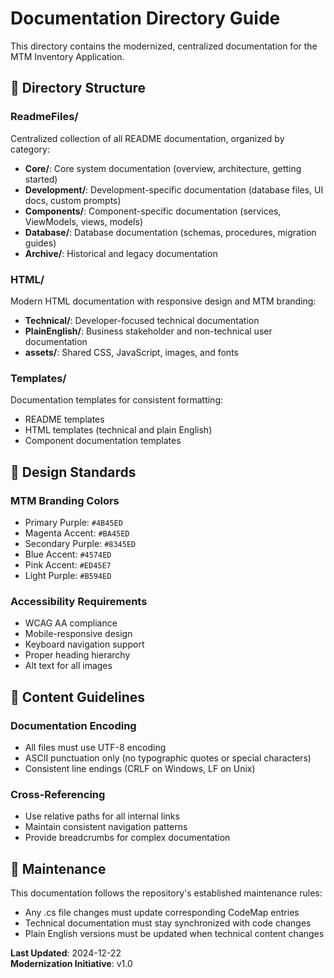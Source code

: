 # Documentation Directory Guide

This directory contains the modernized, centralized documentation for the MTM Inventory Application.

## 📁 Directory Structure

### ReadmeFiles/
Centralized collection of all README documentation, organized by category:

- **Core/**: Core system documentation (overview, architecture, getting started)
- **Development/**: Development-specific documentation (database files, UI docs, custom prompts)
- **Components/**: Component-specific documentation (services, ViewModels, views, models)
- **Database/**: Database documentation (schemas, procedures, migration guides)
- **Archive/**: Historical and legacy documentation

### HTML/
Modern HTML documentation with responsive design and MTM branding:

- **Technical/**: Developer-focused technical documentation
- **PlainEnglish/**: Business stakeholder and non-technical user documentation
- **assets/**: Shared CSS, JavaScript, images, and fonts

### Templates/
Documentation templates for consistent formatting:

- README templates
- HTML templates (technical and plain English)
- Component documentation templates

## 🎨 Design Standards

### MTM Branding Colors
- Primary Purple: `#4B45ED`
- Magenta Accent: `#BA45ED`
- Secondary Purple: `#8345ED`
- Blue Accent: `#4574ED`
- Pink Accent: `#ED45E7`
- Light Purple: `#B594ED`

### Accessibility Requirements
- WCAG AA compliance
- Mobile-responsive design
- Keyboard navigation support
- Proper heading hierarchy
- Alt text for all images

## 📝 Content Guidelines

### Documentation Encoding
- All files must use UTF-8 encoding
- ASCII punctuation only (no typographic quotes or special characters)
- Consistent line endings (CRLF on Windows, LF on Unix)

### Cross-Referencing
- Use relative paths for all internal links
- Maintain consistent navigation patterns
- Provide breadcrumbs for complex documentation

## 🔄 Maintenance

This documentation follows the repository's established maintenance rules:
- Any .cs file changes must update corresponding CodeMap entries
- Technical documentation must stay synchronized with code changes
- Plain English versions must be updated when technical content changes

**Last Updated**: 2024-12-22  
**Modernization Initiative**: v1.0